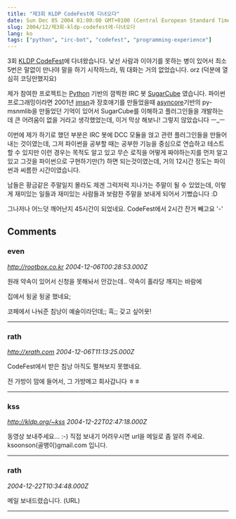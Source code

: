 ```yaml
---
title: "제3회 KLDP CodeFest에 다녀오다"
date: Sun Dec 05 2004 01:00:00 GMT+0100 (Central European Standard Time)
slug: 2004/12/제3회-kldp-codefest에-다녀오다
lang: ko
tags: ["python", "irc-bot", "codefest", "programming-experience"]
---
```


3회 [KLDP CodeFest](http://wiki.kldp.org/wiki.php/CodeFest/20041204)에 다녀왔습니다. 낯선 사람과 이야기를 못하는 병이 있어서 최소 5번은 말없이 만나야 말을 하기 시작하느라, 뭐 대화는 거의 없었습니다. orz (덕분에 열심히 코딩만했지요)

제가 참여한 프로젝트는 [Python](http://www.python.org/) 기반의 깜찍한 IRC 봇 [SugarCube](http://sourceforge.net/projects/sugarcube/)
였습니다. 
파이썬 프로그래밍이라면 2001년 [jmsn](http://sourceforge.net/projects/jmsn/)과 장호애기를 만들었을때 [asyncore](http://www.python.org/doc/current/lib/module-asyncore.html)기반의 py-msnmlib을 만들었던 기억이 있어서 SugarCube를 이해하고 플러그인들을 개발하는데 큰 어려움이 없을 거라고 생각했었는데, 이거 막상 해보니! 그렇지 않았습니다 ㅡ_ㅡ

이번에 제가 하기로 했던 부분은 IRC 봇에 DCC 모듈을 얹고 관련 플러그인들을 만들어내는 것이였는데, 그저 파이썬을 공부할 때는 공부한 기능을 중심으로 연습하고 테스트할 수 있지만 이런 경우는 목적도 알고 있고 무슨 로직을 어떻게 짜야하는지를 먼저 알고 있고 그것을 파이썬으로 구현하기만(?) 하면 되는것이였는데, 거의 12시간 정도는 파이썬과 씨름한 시간이였습니다. 

남들은 황금같은 주말일지 몰라도 제겐 그럭저럭 지나가는 주말이 될 수 있었는데, 이렇게 재미있는 일들과 재미있는 사람들과 보람찬 주말을 보내게 되어서 기뻤습니다 :D

그나저나 어느덧 깨어난지 45시간이 되었네요. CodeFest에서 2시간 잔거 빼고요 '-'

## Comments

### even
*http://rootbox.co.kr*
*2004-12-06T00:28:53.000Z*

원래 약속이 있어서 신청을 못해놔서 안갔는데.. 약속이 홀라당 깨지는 바람에

집에서 뒹굴 뒹굴 했네요;

코페에서 나눠준 침낭이 예술이라던데;; 흑;; 갖고 싶어욧!

---

### rath
*http://xrath.com*
*2004-12-06T11:13:25.000Z*

CodeFest에서 받은 침낭 아직도 펼쳐보지 못했네요. 

전 가방이 맘에 들어서, 그 가방메고 회사갑니다 ㅎㅎ

---

### kss
*http://kldp.org/~kss*
*2004-12-22T02:47:18.000Z*

동영상 보내주세요... :-) 직접 보내기 어려우시면 url을 메일로 좀 알려 주세요. ksoonson(골뱅이)gmail.com 입니다.

---

### rath
*2004-12-22T10:34:48.000Z*

메일 보내드렸습니다. (URL)

---
